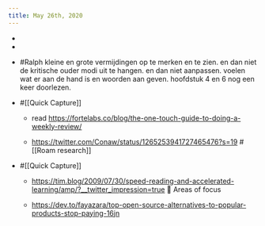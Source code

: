 ```yaml
---
title: May 26th, 2020
---
```


- 

- 

- #Ralph kleine en grote vermijdingen op te merken en te zien. en dan niet de kritische ouder modi uit te hangen. en dan niet aanpassen. voelen wat er aan de hand is en woorden aan geven. hoofdstuk 4 en 6 nog een keer doorlezen. 

- #[[Quick Capture]]
	 - read https://fortelabs.co/blog/the-one-touch-guide-to-doing-a-weekly-review/

	 - https://twitter.com/Conaw/status/1265253941727465476?s=19 #[[Roam research]]

- #[[Quick Capture]]
	 - https://tim.blog/2009/07/30/speed-reading-and-accelerated-learning/amp/?__twitter_impression=true 🧭 Areas of focus

	 - https://dev.to/fayazara/top-open-source-alternatives-to-popular-products-stop-paying-16jn

